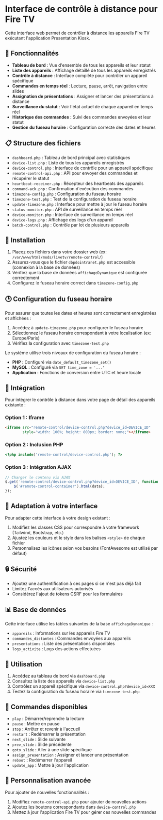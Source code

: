 # Interface de contrôle à distance pour Fire TV

Cette interface web permet de contrôler à distance les appareils Fire TV exécutant l'application Presentation Kiosk.

## 🚀 Fonctionnalités

- **Tableau de bord** : Vue d'ensemble de tous les appareils et leur statut
- **Liste des appareils** : Affichage détaillé de tous les appareils enregistrés
- **Contrôle à distance** : Interface complète pour contrôler un appareil spécifique
- **Commandes en temps réel** : Lecture, pause, arrêt, navigation entre slides
- **Assignation de présentations** : Assigner et lancer des présentations à distance
- **Surveillance du statut** : Voir l'état actuel de chaque appareil en temps réel
- **Historique des commandes** : Suivi des commandes envoyées et leur statut
- **Gestion du fuseau horaire** : Configuration correcte des dates et heures

## 📋 Structure des fichiers

- `dashboard.php` : Tableau de bord principal avec statistiques
- `device-list.php` : Liste de tous les appareils enregistrés
- `device-control.php` : Interface de contrôle pour un appareil spécifique
- `remote-control-api.php` : API pour envoyer des commandes et récupérer le statut
- `heartbeat-receiver.php` : Récepteur des heartbeats des appareils
- `command-ack.php` : Confirmation d'exécution des commandes
- `timezone-config.php` : Configuration du fuseau horaire
- `timezone-test.php` : Test de la configuration du fuseau horaire
- `update-timezone.php` : Interface pour mettre à jour le fuseau horaire
- `status-monitor.php` : API de surveillance en temps réel
- `device-monitor.php` : Interface de surveillance en temps réel
- `device-logs.php` : Affichage des logs d'un appareil
- `batch-control.php` : Contrôle par lot de plusieurs appareils

## 🔧 Installation

1. Placez ces fichiers dans votre dossier web (ex: `/var/www/html/mods/livetv/remote-control/`)
2. Assurez-vous que le fichier `dbpdointranet.php` est accessible (connexion à la base de données)
3. Vérifiez que la base de données `affichageDynamique` est configurée correctement
4. Configurez le fuseau horaire correct dans `timezone-config.php`

## 🕒 Configuration du fuseau horaire

Pour assurer que toutes les dates et heures sont correctement enregistrées et affichées :

1. Accédez à `update-timezone.php` pour configurer le fuseau horaire
2. Sélectionnez le fuseau horaire correspondant à votre localisation (ex: Europe/Paris)
3. Vérifiez la configuration avec `timezone-test.php`

Le système utilise trois niveaux de configuration du fuseau horaire :

- **PHP** : Configuré via `date_default_timezone_set()`
- **MySQL** : Configuré via `SET time_zone = '...'`
- **Application** : Fonctions de conversion entre UTC et heure locale

## 🔌 Intégration

Pour intégrer le contrôle à distance dans votre page de détail des appareils existante :

### Option 1 : Iframe

```html
<iframe src="remote-control/device-control.php?device_id=DEVICE_ID" 
        style="width: 100%; height: 800px; border: none;"></iframe>
```

### Option 2 : Inclusion PHP

```php
<?php include('remote-control/device-control.php'); ?>
```

### Option 3 : Intégration AJAX

```javascript
// Charger le contenu via AJAX
$.get('remote-control/device-control.php?device_id=DEVICE_ID', function(data) {
    $('#remote-control-container').html(data);
});
```

## 📱 Adaptation à votre interface

Pour adapter cette interface à votre design existant :

1. Modifiez les classes CSS pour correspondre à votre framework (Tailwind, Bootstrap, etc.)
2. Ajustez les couleurs et le style dans les balises `<style>` de chaque fichier
3. Personnalisez les icônes selon vos besoins (FontAwesome est utilisé par défaut)

## 🔒 Sécurité

- Ajoutez une authentification à ces pages si ce n'est pas déjà fait
- Limitez l'accès aux utilisateurs autorisés
- Considérez l'ajout de tokens CSRF pour les formulaires

## 📊 Base de données

Cette interface utilise les tables suivantes de la base `affichageDynamique` :

- `appareils` : Informations sur les appareils Fire TV
- `commandes_distantes` : Commandes envoyées aux appareils
- `presentations` : Liste des présentations disponibles
- `logs_activite` : Logs des actions effectuées

## 🚀 Utilisation

1. Accédez au tableau de bord via `dashboard.php`
2. Consultez la liste des appareils via `device-list.php`
3. Contrôlez un appareil spécifique via `device-control.php?device_id=XXX`
4. Testez la configuration du fuseau horaire via `timezone-test.php`

## 🔄 Commandes disponibles

- `play` : Démarrer/reprendre la lecture
- `pause` : Mettre en pause
- `stop` : Arrêter et revenir à l'accueil
- `restart` : Redémarrer la présentation
- `next_slide` : Slide suivante
- `prev_slide` : Slide précédente
- `goto_slide` : Aller à une slide spécifique
- `assign_presentation` : Assigner et lancer une présentation
- `reboot` : Redémarrer l'appareil
- `update_app` : Mettre à jour l'application

## 📝 Personnalisation avancée

Pour ajouter de nouvelles fonctionnalités :

1. Modifiez `remote-control-api.php` pour ajouter de nouvelles actions
2. Ajoutez les boutons correspondants dans `device-control.php`
3. Mettez à jour l'application Fire TV pour gérer ces nouvelles commandes